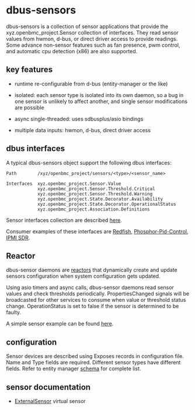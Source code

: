 # dbus-sensors

dbus-sensors is a collection of sensor applications that provide the
xyz.openbmc_project.Sensor collection of interfaces. They read sensor values
from hwmon, d-bus, or direct driver access to provide readings. Some advance
non-sensor features such as fan presence, pwm control, and automatic cpu
detection (x86) are also supported.

## key features

-   runtime re-configurable from d-bus (entity-manager or the like)

-   isolated: each sensor type is isolated into its own daemon, so a bug in one
    sensor is unlikely to affect another, and single sensor modifications are
    possible

-   async single-threaded: uses sdbusplus/asio bindings

-   multiple data inputs: hwmon, d-bus, direct driver access

## dbus interfaces

A typical dbus-sensors object support the following dbus interfaces:

```
Path        /xyz/openbmc_project/sensors/<type>/<sensor_name>

Interfaces  xyz.openbmc_project.Sensor.Value
            xyz.openbmc_project.Sensor.Threshold.Critical
            xyz.openbmc_project.Sensor.Threshold.Warning
            xyz.openbmc_project.State.Decorator.Availability
            xyz.openbmc_project.State.Decorator.OperationalStatus
            xyz.openbmc_project.Association.Definitions

```
Sensor interfaces collection are described [here](https://github.com/openbmc/phosphor-dbus-interfaces/tree/master/yaml/xyz/openbmc_project/Sensor).

Consumer examples of these interfaces are [Redfish](https://github.com/openbmc/bmcweb/blob/master/redfish-core/lib/sensors.hpp), [Phosphor-Pid-Control](https://github.com/openbmc/phosphor-pid-control), [IPMI SDR](https://github.com/openbmc/phosphor-host-ipmid/blob/master/dbus-sdr/sensorcommands.cpp).
## Reactor
dbus-sensor daemons are [reactors](https://github.com/openbmc/entity-manager)
that dynamically create and update sensors configuration when
system configuration gets updated.

Using asio timers and async calls, dbus-sensor daemons read sensor values and check thresholds periodically.
PropertiesChanged signals will be broadcasted for other services to consume when
value or threshold status change.
OperationStatus is set to false if the sensor is determined to be faulty.

A simple sensor example can be found [here](https://github.com/openbmc/entity-manager/blob/master/docs/my_first_sensors.md).

## configuration
Sensor devices are described using Exposes records in configuration file.
Name and Type fields are required. Different sensor types have different fields.
Refer to entity manager [schema](https://github.com/openbmc/entity-manager/blob/master/schemas/legacy.json) for complete list.
## sensor documentation

-   [ExternalSensor](https://github.com/openbmc/docs/blob/master/designs/external-sensor.md)
    virtual sensor
